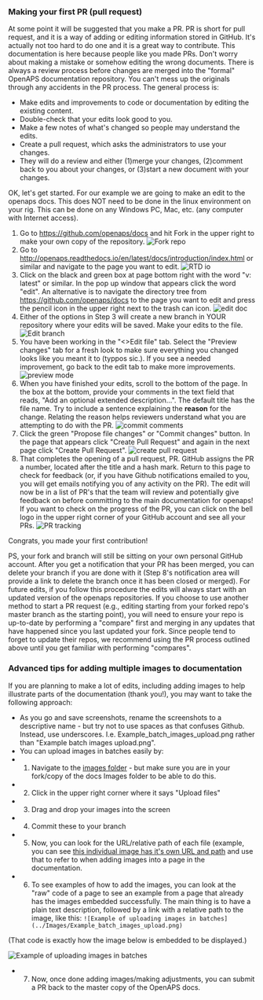 ### Making your first PR (pull request)

At some point it will be suggested that you make a PR. PR is short for pull request, and it is a way of adding or editing information stored in GitHub.  It's actually not too hard to do one and it is a great way to contribute. This documentation is here because people like you made PRs.  Don't worry about making a mistake or somehow editing the wrong documents.  There is always a review process before changes are merged into the "formal" OpenAPS documentation repository.  You can't mess up the originals through any accidents in the PR process.  The general process is:

* Make edits and improvements to code or documentation by editing the existing content.
* Double-check that your edits look good to you.
* Make a few notes of what's changed so people may understand the edits.
* Create a pull request, which asks the administrators to use your changes.
* They will do a review and either (1)merge your changes, (2)comment back to you about your changes, or (3)start a new document with your changes.

OK, let's get started. For our example we are going to make an edit to the openaps docs.  This does NOT need to be done in the linux environment on your rig.  This can be done on any Windows PC, Mac, etc. (any computer with Internet access).

1. Go to https://github.com/openaps/docs and hit Fork in the upper right to make your own copy of the repository.
![Fork repo](../Images/PR0.png)
2. Go to http://openaps.readthedocs.io/en/latest/docs/introduction/index.html or similar and navigate to the page you want to edit.
![RTD io](../Images/PR1.png)
3. Click on the black and green box at page bottom right with the word "v: latest" or similar. In the pop up window that appears click the word "edit". An alternative is to navigate the directory tree from https://github.com/openaps/docs to the page you want to edit and press the pencil icon in the upper right next to the trash can icon. 
![edit doc](../Images/PR2.png)
4.  Either of the options in Step 3 will create a new branch in YOUR repository where your edits will be saved.  Make your edits to the file.
![Edit branch](../Images/PR3.png)
5. You have been working in the "<>Edit file" tab. Select the "Preview changes" tab for a fresh look to make sure everything you changed looks like you meant it to (typpos sic.). If you see a needed improvement, go back to the edit tab to make more improvements.
![preview mode](../Images/PR5.png)
6. When you have finished your edits, scroll to the bottom of the page.  In the box at the bottom, provide your comments in the text field that reads, "Add an optional extended description...". The default title has the file name. Try to include a sentence explaining the __reason__ for the change. Relating the reason helps reviewers understand what you are attempting to do with the PR.
![commit comments](../Images/PR4.png)
7. Click the green "Propose file changes" or "Commit changes" button. In the page that appears click "Create Pull Request" and again in the next page click "Create Pull Request".
![create pull request](../Images/PR6.png)
8. That completes the opening of a pull request, PR. GitHub assigns the PR a number, located after the title and a hash mark. Return to this page to check for feedback (or, if you have Github notifications emailed to you, you will get emails notifying you of any activity on the PR). The edit will now be in a list of PR's that the team will review and potentially give feedback on before committing to the main documentation for openaps! If you want to check on the progress of the PR, you can click on the bell logo in the upper right corner of your GitHub account and see all your PRs.
![PR tracking](../Images/PR7.png)

Congrats, you made your first contribution!

PS, your fork and branch will still be sitting on your own personal GitHub account. After you get a notification that your PR has been merged, you can delete your branch if you are done with it (Step 8's notification area will provide a link to delete the branch once it has been closed or merged). For future edits, if you follow this procedure the edits will always start with an updated version of the openaps repositories.  If you choose to use another method to start a PR request (e.g., editing starting from your forked repo's master branch as the starting point), you will need to ensure your repo is up-to-date by performing a "compare" first and merging in any updates that have happened since you last updated your fork.  Since people tend to forget to update their repos, we recommend using the PR process outlined above until you get familiar with performing "compares".

### Advanced tips for adding multiple images to documentation

If you are planning to make a lot of edits, including adding images to help illustrate parts of the documentation (thank you!), you may want to take the following approach:

* As you go and save screenshots, rename the screenshots to a descriptive name - but try not to use spaces as that confuses Github. Instead, use underscores. I.e. Example_batch_images_upload.png rather than "Example batch images upload.png". 
* You can upload images in batches easily by:
 * 1. Navigate to the [images folder](https://github.com/openaps/docs/tree/master/docs/docs/Images) - but make sure you are in your fork/copy of the docs Images folder to be able to do this.
 * 2. Click in the upper right corner where it says "Upload files"
 * 3. Drag and drop your images into the screen
 * 4. Commit these to your branch
 * 5. Now, you can look for the URL/relative path of each file (example, you can see [this individual image has it's own URL and path](https://github.com/openaps/docs/blob/master/docs/docs/Images/Example_batch_images_upload.png) and use that to refer to when adding images into a page in the documentation.
 * 6. To see examples of how to add the images, you can look at the "raw" code of a page to see an example from a page that already has the images embedded successfully. The main thing is to have a plain text description, followed by a link with a relative path to the image, like this: `![Example of uploading images in batches](../Images/Example_batch_images_upload.png)`
 
 (That code is exactly how the image below is embedded to be displayed.)
 
![Example of uploading images in batches](../Images/Example_batch_images_upload.png)

 * 7. Now, once done adding images/making adjustments, you can submit a PR back to the master copy of the OpenAPS docs.

